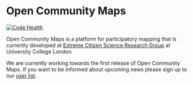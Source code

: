 Open Community Maps
===================

[![Code Health](https://landscape.io/github/ExCiteS/opencommunitymaps/master/landscape.png)](https://landscape.io/github/ExCiteS/opencommunitymaps/master)

Open Community Maps is a platform for participatory mapping that is currently developed at [Extreme Citizen Science Research Group](http://ucl.ac.uk/excites) at University College London. 

We are currently working towards the first release of Open Community Maps. If you want to be informed about upcoming news please sign up to our [user list](https://groups.google.com/d/forum/opencommunitymaps).
